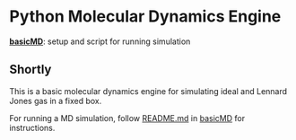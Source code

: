 # Python Molecular Dynamics Engine
[**basicMD**](https://github.com/nAmnesiac/py_basicMD/tree/main/basicMD): setup and script for running simulation

## Shortly
This is a basic molecular dynamics engine for simulating ideal and Lennard Jones gas in a fixed box. 

For running a MD simulation, follow [README.md](https://github.com/nAmnesiac/py_basicMD/blob/main/basicMD/README.md) in [basicMD](https://github.com/nAmnesiac/py_basicMD/tree/main/basicMD) for instructions.
